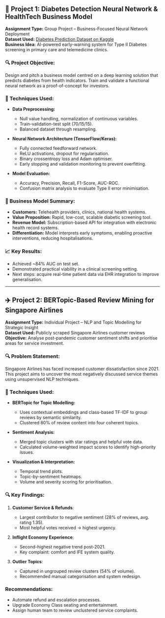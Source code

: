 ## 🚀 Project 1: Diabetes Detection Neural Network & HealthTech Business Model

**Assignment Type:** Group Project – Business-Focused Neural Network Deployment  
**Dataset Used:** [Diabetes Prediction Dataset on Kaggle](https://www.kaggle.com/datasets/iammustafatz/diabetes-prediction-dataset)  
**Business Idea:** AI-powered early-warning system for Type II Diabetes screening in primary care and telemedicine clinics.

### 🔍 Project Objective:
Design and pitch a business model centred on a deep learning solution that predicts diabetes from health indicators. Train and validate a functional neural network as a proof-of-concept for investors.

### 🧠 Techniques Used:
- **Data Preprocessing:**
  - Null value handling, normalization of continuous variables.
  - Train-validation-test split (70/15/15).
  - Balanced dataset through resampling.

- **Neural Network Architecture (TensorFlow/Keras):**
  - Fully connected feedforward network.
  - ReLU activations, dropout for regularisation.
  - Binary crossentropy loss and Adam optimiser.
  - Early stopping and validation monitoring to prevent overfitting.

- **Model Evaluation:**
  - Accuracy, Precision, Recall, F1-Score, AUC-ROC.
  - Confusion matrix analysis to evaluate Type II error minimisation.

### 💼 Business Model Summary:
- **Customers:** Telehealth providers, clinics, national health systems.
- **Value Proposition:** Rapid, low-cost, scalable diabetic screening tool.
- **Revenue Model:** Subscription-based API for integration with electronic health record systems.
- **Differentiation:** Model interprets early symptoms, enabling proactive interventions, reducing hospitalisations.

### 📈 Key Results:
- Achieved ~84% AUC on test set.
- Demonstrated practical viability in a clinical screening setting.
- Next steps: acquire real-time patient data via EHR integration to improve generalisation.

---

## ✈️ Project 2: BERTopic-Based Review Mining for Singapore Airlines

**Assignment Type:** Individual Project – NLP and Topic Modelling for Strategic Insight  
**Dataset Used:** Publicly scraped Singapore Airlines customer reviews  
**Objective:** Analyse post-pandemic customer sentiment shifts and prioritise areas for service investment.

### 🔍 Problem Statement:
Singapore Airlines has faced increased customer dissatisfaction since 2021. This project aims to uncover the most negatively discussed service themes using unsupervised NLP techniques.

### 🧠 Techniques Used:
- **BERTopic for Topic Modelling:**
  - Uses contextual embeddings and class-based TF-IDF to group reviews by semantic similarity.
  - Clustered 80% of review content into four coherent topics.

- **Sentiment Analysis:**
  - Merged topic clusters with star ratings and helpful vote data.
  - Calculated volume-weighted impact scores to identify high-priority issues.

- **Visualization & Interpretation:**
  - Temporal trend plots.
  - Topic-by-sentiment heatmaps.
  - Volume and severity scoring for prioritisation.

### 🔍 Key Findings:
1. **Customer Service & Refunds**:
   - Largest contributor to negative sentiment (28% of reviews, avg. rating 1.35).
   - Most helpful votes received → highest urgency.

2. **Inflight Economy Experience**:
   - Second-highest negative trend post-2021.
   - Key complaint: comfort and IFE system quality.

3. **Outlier Topics**:
   - Captured in ungrouped review clusters (54% of volume).
   - Recommended manual categorisation and system redesign.

### Recommendations:
- Automate refund and escalation processes.
- Upgrade Economy Class seating and entertainment.
- Assign human team to review unclustered service complaints.
